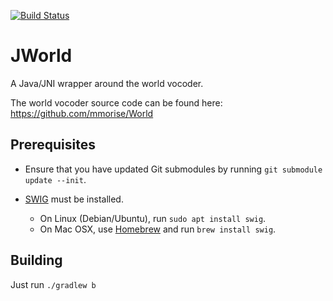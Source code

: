 [![Build Status](https://travis-ci.org/marytts/jworld.svg)](https://travis-ci.org/marytts/jworld)

# JWorld

A Java/JNI wrapper around the world vocoder.

The world vocoder source code can be found here: https://github.com/mmorise/World

## Prerequisites

- Ensure that you have updated Git submodules by running `git submodule update --init`.

- [SWIG] must be installed.
  - On Linux (Debian/Ubuntu), run `sudo apt install swig`.
  - On Mac OSX, use [Homebrew] and run `brew install swig`.

## Building

Just run `./gradlew b`

[SWIG]: http://www.swig.org/
[Homebrew]: https://brew.sh/
